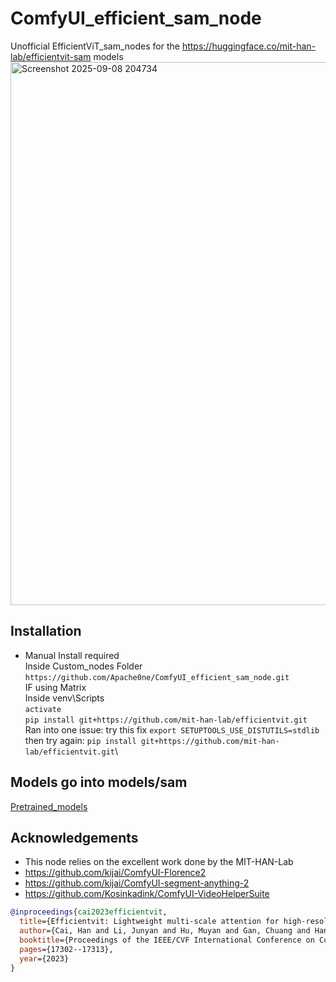 # ComfyUI_efficient_sam_node
Unofficial EfficientViT_sam_nodes for the https://huggingface.co/mit-han-lab/efficientvit-sam models
<img width="2121" height="869" alt="Screenshot 2025-09-08 204734" src="https://github.com/user-attachments/assets/6d3fb857-8e12-4c84-8d25-0c1e2f5771ce" />

## Installation 
- Manual Install required\
Inside Custom_nodes Folder\
```https://github.com/Apache0ne/ComfyUI_efficient_sam_node.git ```\
IF using Matrix \
Inside venv\Scripts\
```activate```\
```pip install git+https://github.com/mit-han-lab/efficientvit.git```\
Ran into one issue: try this fix
```export SETUPTOOLS_USE_DISTUTILS=stdlib```\
then try again: ```pip install git+https://github.com/mit-han-lab/efficientvit.git```\

## Models go into models/sam
[Pretrained_models](https://huggingface.co/mit-han-lab/efficientvit-sam/tree/main)

## Acknowledgements
- This node relies on the excellent work done by the MIT-HAN-Lab
- https://github.com/kijai/ComfyUI-Florence2
- https://github.com/kijai/ComfyUI-segment-anything-2
- https://github.com/Kosinkadink/ComfyUI-VideoHelperSuite

```bibtex
@inproceedings{cai2023efficientvit,
  title={Efficientvit: Lightweight multi-scale attention for high-resolution dense prediction},
  author={Cai, Han and Li, Junyan and Hu, Muyan and Gan, Chuang and Han, Song},
  booktitle={Proceedings of the IEEE/CVF International Conference on Computer Vision},
  pages={17302--17313},
  year={2023}
}
```
